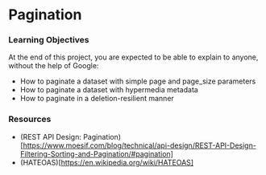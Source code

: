 # Pagination

### Learning Objectives
At the end of this project, you are expected to be able to explain to anyone, without the help of Google:

 - How to paginate a dataset with simple page and page_size parameters
 - How to paginate a dataset with hypermedia metadata 
 - How to paginate in a deletion-resilient manner

### Resources

 - (REST API Design: Pagination)[https://www.moesif.com/blog/technical/api-design/REST-API-Design-Filtering-Sorting-and-Pagination/#pagination]
 - (HATEOAS)[https://en.wikipedia.org/wiki/HATEOAS]